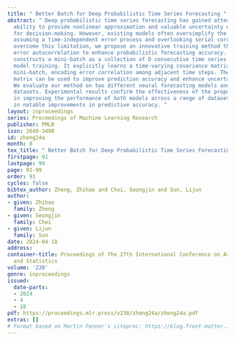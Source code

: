 ```yaml
---
title: " Better Batch for Deep Probabilistic Time Series Forecasting "
abstract: " Deep probabilistic time series forecasting has gained attention for its
  ability to provide nonlinear approximation and valuable uncertainty quantification
  for decision-making. However, existing models often oversimplify the problem by
  assuming a time-independent error process and overlooking serial correlation. To
  overcome this limitation, we propose an innovative training method that incorporates
  error autocorrelation to enhance probabilistic forecasting accuracy. Our method
  constructs a mini-batch as a collection of D consecutive time series segments for
  model training. It explicitly learns a time-varying covariance matrix over each
  mini-batch, encoding error correlation among adjacent time steps. The learned covariance
  matrix can be used to improve prediction accuracy and enhance uncertainty quantification.
  We evaluate our method on two different neural forecasting models and multiple public
  datasets. Experimental results confirm the effectiveness of the proposed approach
  in improving the performance of both models across a range of datasets, resulting
  in notable improvements in predictive accuracy. "
layout: inproceedings
series: Proceedings of Machine Learning Research
publisher: PMLR
issn: 2640-3498
id: zheng24a
month: 0
tex_title: " Better Batch for Deep Probabilistic Time Series Forecasting "
firstpage: 91
lastpage: 99
page: 91-99
order: 91
cycles: false
bibtex_author: Zheng, Zhihao and Choi, Seongjin and Sun, Lijun
author:
- given: Zhihao
  family: Zheng
- given: Seongjin
  family: Choi
- given: Lijun
  family: Sun
date: 2024-04-18
address:
container-title: Proceedings of The 27th International Conference on Artificial Intelligence
  and Statistics
volume: '238'
genre: inproceedings
issued:
  date-parts:
  - 2024
  - 4
  - 18
pdf: https://proceedings.mlr.press/v238/zheng24a/zheng24a.pdf
extras: []
# Format based on Martin Fenner's citeproc: https://blog.front-matter.io/posts/citeproc-yaml-for-bibliographies/
---
```

